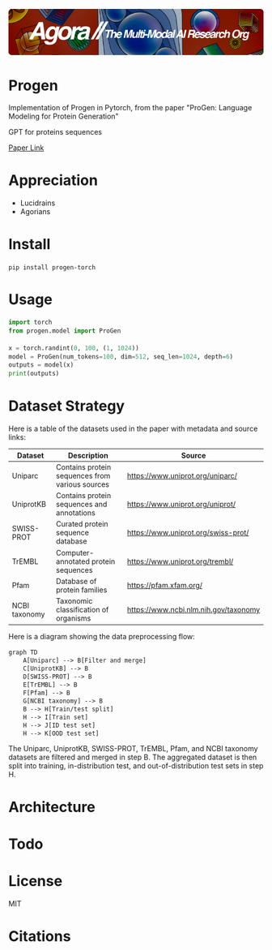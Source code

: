 [![Multi-Modality](agorabanner.png)](https://discord.gg/qUtxnK2NMf)

# Progen
Implementation of Progen in Pytorch, from the paper "ProGen: Language Modeling for Protein Generation"

GPT for proteins sequences

[Paper Link](https://arxiv.org/pdf/2004.03497.pdf)

# Appreciation
* Lucidrains
* Agorians

# Install
`pip install progen-torch`

# Usage
```python
import torch
from progen.model import ProGen

x = torch.randint(0, 100, (1, 1024))
model = ProGen(num_tokens=100, dim=512, seq_len=1024, depth=6)
outputs = model(x)
print(outputs)


```

# Dataset Strategy
Here is a table of the datasets used in the paper with metadata and source links:

| Dataset | Description | Source |
|-|-|-| 
| Uniparc | Contains protein sequences from various sources | https://www.uniprot.org/uniparc/ |
| UniprotKB | Contains protein sequences and annotations | https://www.uniprot.org/uniprot/ |
| SWISS-PROT | Curated protein sequence database | https://www.uniprot.org/swiss-prot/ |
| TrEMBL | Computer-annotated protein sequences | https://www.uniprot.org/trembl/ |
| Pfam | Database of protein families | https://pfam.xfam.org/ |
| NCBI taxonomy | Taxonomic classification of organisms | https://www.ncbi.nlm.nih.gov/taxonomy |

Here is a diagram showing the data preprocessing flow:

```mermaid
graph TD
    A[Uniparc] --> B[Filter and merge]
    C[UniprotKB] --> B
    D[SWISS-PROT] --> B 
    E[TrEMBL] --> B
    F[Pfam] --> B
    G[NCBI taxonomy] --> B
    B --> H[Train/test split]
    H --> I[Train set]
    H --> J[ID test set] 
    H --> K[OOD test set]
```

The Uniparc, UniprotKB, SWISS-PROT, TrEMBL, Pfam, and NCBI taxonomy datasets are filtered and merged in step B. The aggregated dataset is then split into training, in-distribution test, and out-of-distribution test sets in step H.

# Architecture

# Todo


# License
MIT

# Citations


